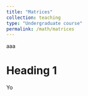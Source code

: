 ```yaml
---
title: "Matrices"
collection: teaching
type: "Undergraduate course"
permalink: /math/matrices
---
```

aaa

Heading 1
======
Yo


